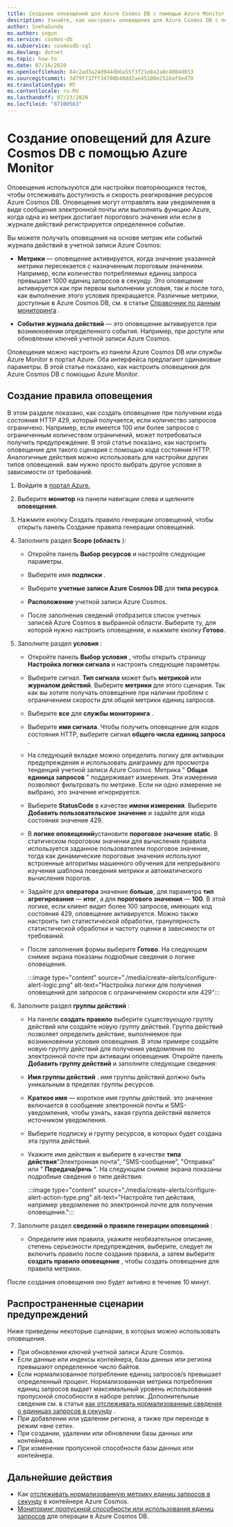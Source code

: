 ```yaml
---
title: Создание оповещений для Azure Cosmos DB с помощью Azure Monitor
description: Узнайте, как настроить оповещения для Azure Cosmos DB с помощью Azure Monitor.
author: SnehaGunda
ms.author: sngun
ms.service: cosmos-db
ms.subservice: cosmosdb-sql
ms.devlang: dotnet
ms.topic: how-to
ms.date: 07/16/2020
ms.openlocfilehash: 84c2ad3a24d944db6a55f3f21e8a2a0c4084d033
ms.sourcegitcommit: 3d79f737ff34708b48dd2ae45100e2516af9ed78
ms.translationtype: MT
ms.contentlocale: ru-RU
ms.lasthandoff: 07/23/2020
ms.locfileid: "87100563"
---
```

# <a name="create-alerts-for-azure-cosmos-db-using-azure-monitor"></a>Создание оповещений для Azure Cosmos DB с помощью Azure Monitor

Оповещения используются для настройки повторяющихся тестов, чтобы отслеживать доступность и скорость реагирования ресурсов Azure Cosmos DB. Оповещения могут отправлять вам уведомления в виде сообщения электронной почты или выполнять функцию Azure, когда одна из метрик достигает порогового значения или если в журнале действий регистрируется определенное событие.

Вы можете получать оповещения на основе метрик или событий журнала действий в учетной записи Azure Cosmos:

* **Метрики** — оповещение активируется, когда значение указанной метрики пересекается с назначенным пороговым значением. Например, если количество потребляемых единиц запроса превышает 1000 единиц запросов в секунду. Это оповещение активируется как при первом выполнении условия, так и после того, как выполнение этого условия прекращается. Различные метрики, доступные в Azure Cosmos DB, см. в статье [Справочник по данным мониторинга](monitor-cosmos-db-reference.md#metrics) .

* **События журнала действий** — это оповещение активируется при возникновении определенного события. Например, при доступе или обновлении ключей учетной записи Azure Cosmos.

Оповещения можно настроить из панели Azure Cosmos DB или службы Azure Monitor в портал Azure. Оба интерфейса предлагают одинаковые параметры. В этой статье показано, как настроить оповещения для Azure Cosmos DB с помощью Azure Monitor.

## <a name="create-an-alert-rule"></a>Создание правила оповещения

В этом разделе показано, как создать оповещение при получении кода состояния HTTP 429, который получается, если количество запросов ограничено. Например, если имеется 100 или более запросов с ограниченным количеством ограничений, может потребоваться получить предупреждение. В этой статье показано, как настроить оповещение для такого сценария с помощью кода состояния HTTP. Аналогичные действия можно использовать для настройки других типов оповещений. вам нужно просто выбрать другое условие в зависимости от требований.

1. Войдите в [портал Azure.](https://portal.azure.com/)

1. Выберите **монитор** на панели навигации слева и щелкните **оповещения**.

1. Нажмите кнопку Создать правило генерации оповещений, чтобы открыть панель Создание правила генерации оповещений.  

1. Заполните раздел **Scope (область** ):

   * Откройте панель **Выбор ресурсов** и настройте следующие параметры.

   * Выберите имя **подписки** .

   * Выберите **учетные записи Azure Cosmos DB** для **типа ресурса**.

   * **Расположение** учетной записи Azure Cosmos.

   * После заполнения сведений отобразится список учетных записей Azure Cosmos в выбранной области. Выберите ту, для которой нужно настроить оповещения, и нажмите кнопку **Готово**.

1. Заполните раздел **условия** :

   * Откройте панель **Выбор условия** , чтобы открыть страницу **Настройка логики сигнала** и настроить следующие параметры.

   * Выберите сигнал. **Тип сигнала** может быть **метрикой** или **журналом действий**. Выберите **метрики** для этого сценария. Так как вы хотите получать оповещение при наличии проблем с ограничением скорости для общей метрики единиц запросов.

   * Выберите **все** для **службы мониторинга** .

   * Выберите **имя сигнала**. Чтобы получить оповещение для кодов состояния HTTP, выберите сигнал **общего числа единиц запроса** .

   * На следующей вкладке можно определить логику для активации предупреждения и использовать диаграмму для просмотра тенденций учетной записи Azure Cosmos. Метрика " **Общая единица запросов** " поддерживает измерения. Эти измерения позволяют фильтровать по метрике. Если ни одно измерение не выбрано, это значение игнорируется.

   * Выберите **StatusCode** в качестве **имени измерения**. Выберите **Добавить пользовательское значение** и задайте для кода состояния значение 429.

   * В **логике оповещений**установите **пороговое значение** **static**. В статическом пороговом значении для вычисления правила используется заданное пользователем пороговое значение, тогда как динамические пороговые значения используют встроенные алгоритмы машинного обучения для непрерывного изучения шаблона поведения метрики и автоматического вычисления порогов.

   * Задайте для **оператора** значение **больше**, для параметра **тип агрегирования** — **итог**, а для **порогового значения** — **100**. В этой логике, если клиент видит более 100 запросов, имеющих код состояния 429, оповещение активируется. Можно также настроить тип статистической обработки, гранулярность статистической обработки и частоту оценки в зависимости от требований.

   * После заполнения формы выберите **Готово**. На следующем снимке экрана показаны подробные сведения о логике оповещения.

     :::image type="content" source="./media/create-alerts/configure-alert-logic.png" alt-text="Настройка логики для получения оповещений для запросов с ограничением скорости или 429":::

1. Заполните раздел **группы действий** :

   * На панели **создать правило** выберите существующую группу действий или создайте новую группу действий. Группа действий позволяет определить действие, выполняемое при возникновении условия оповещения. В этом примере создайте новую группу действий для получения уведомления по электронной почте при активации оповещения. Откройте панель **Добавить группу действий** и заполните следующие сведения:

   * **Имя группы действий** . имя группы действий должно быть уникальным в пределах группы ресурсов.

   * **Краткое имя** — короткое имя группы действий. это значение включается в сообщение электронной почты и SMS-уведомления, чтобы узнать, какая группа действий является источником уведомления.

   * Выберите подписку и группу ресурсов, в которых будет создана эта группа действий.  

   * Укажите имя действия и выберите в качестве **типа действия**"Электронная почта", "SMS-сообщение", "Отправка" или " **Передача/речь** ". На следующем снимке экрана показаны подробные сведения о типе действия:

     :::image type="content" source="./media/create-alerts/configure-alert-action-type.png" alt-text="Настройте тип действия, например уведомление по электронной почте для получения оповещения.":::

1. Заполните раздел **сведений о правиле генерации оповещений** :

   * Определите имя правила, укажите необязательное описание, степень серьезности предупреждения, выберите, следует ли включить правило после создания правила, а затем выберите **создать правило оповещение** , чтобы создать оповещение для правила метрики.

После создания оповещения оно будет активно в течение 10 минут.

## <a name="common-alerting-scenarios"></a>Распространенные сценарии предупреждений

Ниже приведены некоторые сценарии, в которых можно использовать оповещения.

* При обновлении ключей учетной записи Azure Cosmos.
* Если данные или индексы контейнера, базы данных или региона превышают определенное число байтов.
* Если нормализованное потребление единиц запросов/s превышает определенный процент. Нормализованная метрика потребления единиц запросов выдает максимальный уровень использования пропускной способности в наборе реплик. Дополнительные сведения см. в статье [как отслеживать нормализованные сведения о единицах запросов в секунду](monitor-normalized-request-units.md) .  
* При добавлении или удалении региона, а также при переходе в режим «вне сети».
* При создании, удалении или обновлении базы данных или контейнера.
* При изменении пропускной способности базы данных или контейнера.

## <a name="next-steps"></a>Дальнейшие действия

* Как [отслеживать нормализованную метрику единиц запросов в секунду](monitor-normalized-request-units.md) в контейнере Azure Cosmos.
* [Мониторинг пропускной способности или использования единиц запросов](monitor-request-unit-usage.md) для операции в Azure Cosmos DB.